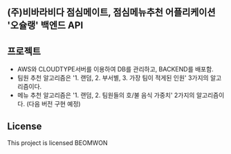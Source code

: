 ## (주)비바라비다 점심메이트, 점심메뉴추천 어플리케이션 '오슐랭' 백엔드 API

## 프로젝트
- AWS와 CLOUDTYPE서버를 이용하여 DB를 관리하고, BACKEND를 배포함.
- 팀원 추천 알고리즘은 '1. 랜덤, 2. 부서별, 3. 가장 팀이 적게된 인원' 3가지의 알고리즘이다.
- 메뉴 추천 알고리즘은 '1. 랜덤, 2. 팀원들의 호/불 음식 가중치' 2가지의 알고리즘이다. (다음 버전 구현 예정) 
 
## License
This project is licensed BEOMWON
